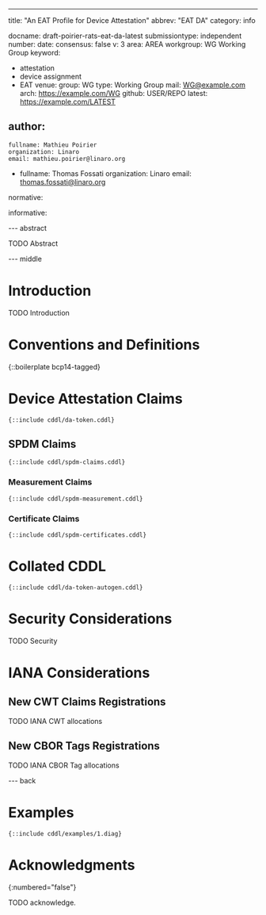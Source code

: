 ---
title: "An EAT Profile for Device Attestation"
abbrev: "EAT DA"
category: info

docname: draft-poirier-rats-eat-da-latest
submissiontype: independent
number:
date:
consensus: false
v: 3
area: AREA
workgroup: WG Working Group
keyword:
 - attestation
 - device assignment
 - EAT
venue:
  group: WG
  type: Working Group
  mail: WG@example.com
  arch: https://example.com/WG
  github: USER/REPO
  latest: https://example.com/LATEST

author:
 -
    fullname: Mathieu Poirier
    organization: Linaro
    email: mathieu.poirier@linaro.org
 -
    fullname: Thomas Fossati
    organization: Linaro
    email: thomas.fossati@linaro.org

normative:

informative:

--- abstract

TODO Abstract

--- middle

# Introduction

TODO Introduction

# Conventions and Definitions

{::boilerplate bcp14-tagged}

# Device Attestation Claims

~~~ cddl
{::include cddl/da-token.cddl}
~~~

## SPDM Claims

~~~ cddl
{::include cddl/spdm-claims.cddl}
~~~

### Measurement Claims

~~~ cddl
{::include cddl/spdm-measurement.cddl}
~~~

### Certificate Claims

~~~ cddl
{::include cddl/spdm-certificates.cddl}
~~~

# Collated CDDL

~~~ cddl
{::include cddl/da-token-autogen.cddl}
~~~

# Security Considerations

TODO Security

# IANA Considerations

## New CWT Claims Registrations

TODO IANA CWT allocations

## New CBOR Tags Registrations

TODO IANA CBOR Tag allocations

--- back

# Examples

~~~ cbor-diag
{::include cddl/examples/1.diag}
~~~

# Acknowledgments
{:numbered="false"}

TODO acknowledge.
